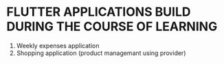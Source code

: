 # FLUTTER APPLICATIONS BUILD DURING THE COURSE OF LEARNING

1. Weekly expenses application
2. Shopping application (product managemant using provider)
